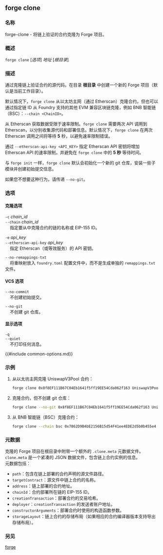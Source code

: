 ## forge clone

### 名称

forge-clone - 将链上验证的合约克隆为 Forge 项目。

### 概述

``forge clone`` [*选项*] *地址* [*根目录*]

### 描述

通过克隆链上验证合约的源代码，在目录 **根目录** 中创建一个新的 Forge 项目（默认是当前工作目录）。

默认情况下，`forge clone` 从以太坊主网（通过 Etherscan）克隆合约，但也可以通过指定链 ID 从 Foundry 支持的其他 EVM 兼容区块链克隆，例如 BNB 智能链（BSC）：`--chain <ChainID>`。

从 Etherscan 获取数据受限于速率限制。`forge clone` 需要两次 API 调用到 Etherscan，以分别收集源代码和部署信息。默认情况下，`forge clone` 在两次 Etherscan 调用之间将等待 **5** 秒，以避免速率限制错误。

通过 `--etherscan-api-key <API_KEY>` 指定 Etherscan API 密钥将增加 Etherscan API 的速率限制，并避免在 `forge clone` 中的 **5 秒** 等待时间。

与 `forge init` 一样，`forge clone` 默认会初始化一个新的 git 仓库，安装一些子模块并创建初始提交信息。

如果您不想要这种行为，请传递 `--no-git`。

### 选项

#### 克隆选项

`-c` *chain_id*  
`--chain` *chain_id*  
&nbsp;&nbsp;&nbsp;&nbsp;指定要从中克隆合约的链的名称或 EIP-155 ID。

`-e` *api_key*  
`--etherscan-api-key` *api_key*  
&nbsp;&nbsp;&nbsp;&nbsp;指定 Etherscan（或等效服务）的 API 密钥。

`--no-remappings-txt`  
&nbsp;&nbsp;&nbsp;&nbsp;将重映射放入 `foundry.toml` 配置文件中，而不是生成单独的 `remappings.txt` 文件。

#### VCS 选项

`--no-commit`  
&nbsp;&nbsp;&nbsp;&nbsp;不创建初始提交。

`--no-git`  
&nbsp;&nbsp;&nbsp;&nbsp;不创建 git 仓库。

#### 显示选项

`-q`  
`--quiet`  
&nbsp;&nbsp;&nbsp;&nbsp;不打印任何消息。

{{#include common-options.md}}

### 示例

1. 从以太坊主网克隆 UniswapV3Pool 合约：
    ```sh
    forge clone 0x8f8EF111B67C04Eb1641f5ff19EE54Cda062f163 UniswapV3Pool 
    ```

2. 克隆合约，但不创建 git 仓库：
    ```sh
    forge clone --no-git 0x8f8EF111B67C04Eb1641f5ff19EE54Cda062f163 UniswapV3Pool
    ```

3. 从 BNB 智能链（BSC）克隆合约：
    ```sh
    forge clone --chain bsc 0x7862D9B4bE2156B15d54F41ee4EDE2d5b0b455e4 UniswapV3Pool 
    ```

### 元数据

克隆的 Forge 项目在根目录中附带一个额外的 `.clone.meta` 元数据文件。  
`clone.meta` 是一个紧凑的 JSON 数据文件，包含链上合约实例的信息。  
元数据包括：
- `path`：包含在链上部署的合约声明的源文件路径。
- `targetContract`：源文件中链上合约的名称。
- `address`：链上部署的合约地址。
- `chainId`：合约部署所在链的 EIP-155 ID。
- `creationTransaction`：部署合约的交易哈希。
- `deployer`：`creationTransaction` 的发送者账户地址。
- `constructorArguments`：部署合约时使用的构造函数参数。
- `storageLayout`：链上合约的存储布局（如果相应的合约编译器版本支持导出存储布局）。

### 另见

[forge](./forge.md)